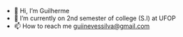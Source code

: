 - 👋 Hi, I’m Guilherme
- 🌱 I’m currently on 2nd semester of college (S.I) at UFOP
- 📫 How to reach me guiinevessilva@gmail.com

<!---
GuiNeves00/GuiNeves00 is a ✨ special ✨ repository because its `README.md` (this file) appears on your GitHub profile.
You can click the Preview link to take a look at your changes.
--->
